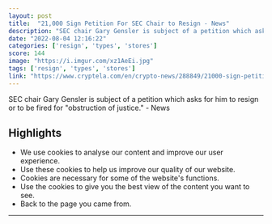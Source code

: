 ```yaml
---
layout: post
title:  "21,000 Sign Petition For SEC Chair to Resign - News"
description: "SEC chair Gary Gensler is subject of a petition which asks for him to resign or to be fired for \"obstruction of justice.\" - News"
date: "2022-08-04 12:16:22"
categories: ['resign', 'types', 'stores']
score: 144
image: "https://i.imgur.com/xz1AeEi.jpg"
tags: ['resign', 'types', 'stores']
link: "https://www.cryptela.com/en/crypto-news/288849/21000-sign-petition-sec-chair-resign"
---
```


SEC chair Gary Gensler is subject of a petition which asks for him to resign or to be fired for \"obstruction of justice.\" - News

## Highlights

- We use cookies to analyse our content and improve our user experience.
- Use these cookies to help us improve our quality of our website.
- Cookies are necessary for some of the website's functions.
- Use the cookies to give you the best view of the content you want to see.
- Back to the page you came from.

---
